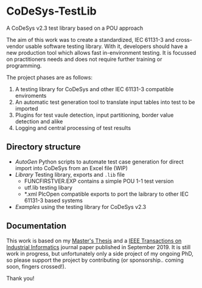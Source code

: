 # CoDeSys-TestLib
A CoDeSys v2.3 test library based on a POU approach

The aim of this work was to create a standardized, IEC 61131-3 and cross-vendor usable software testing library. With it, developers should have a new production tool which allows fast in-environment testing. It is focussed on practitioners needs and does not require further training or programming.

The project phases are as follows:
1. A testing library for CoDeSys and other IEC 61131-3 compatible enviroments
1. An automatic test generation tool to translate input tables into test to be imported
1. Plugins for test vaule detection, input partitioning, border value detection and alike
1. Logging and central processing of test results

## Directory structure
- _AutoGen_           Python scripts to automate test case generation for direct import into CoDeSys from an Excel file (WIP)
- _Library_           Testing library, exports and `.lib` file
  - FUNCFIRSTVER.EXP  contains a simple POU 1-1 test version
  - utf.lib           testing libary
  - *.xml             PlcOpen compatible exports to port the laibrary to other IEC 61131-3 based systems 
- _Examples_          using the testing library for CoDeSys v2.3

## Documentation

This work is based on my [Master's Thesis](https://www.florianhofer.it/docmisc/?id=6e2867cb785616c1680bc344faf0b76f2a5b6134) and a [IEEE Transactions on Industrial Informatics](https://www.florianhofer.it/papers/?id=191d675eb3b37b0ee9bfe6022777b137a6127972) journal paper published in September 2019. 
It is still work in progress, but unfortunately only a side project of my ongoing PhD, so please support the project by contributing (or sponsorship.. coming soon, fingers crossed!).

Thank you!
